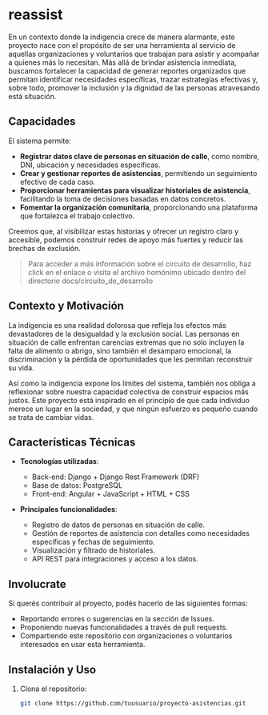 # reassist
En un contexto donde la indigencia crece de manera alarmante, este proyecto nace con el propósito de ser una herramienta al servicio de aquellas organizaciones y voluntarios que trabajan para asistir y acompañar a quienes más lo necesitan. Más allá de brindar asistencia inmediata, buscamos fortalecer la capacidad de generar reportes organizados que permitan identificar necesidades específicas, trazar estrategias efectivas y, sobre todo, promover la inclusión y la dignidad de las personas atravesando está situación.


## Capacidades
El sistema permite:
* **Registrar datos clave de personas en situación de calle**, como nombre, DNI, ubicación y necesidades específicas.
* **Crear y gestionar reportes de asistencias**, permitiendo un seguimiento efectivo de cada caso.
* **Proporcionar herramientas para visualizar historiales de asistencia**, facilitando la toma de decisiones basadas en datos concretos.
* **Fomentar la organización comunitaria**, proporcionando una plataforma que fortalezca el trabajo colectivo.

Creemos que, al visibilizar estas historias y ofrecer un registro claro y accesible, podemos construir redes de apoyo más fuertes y reducir las brechas de exclusión.

> Para acceder a más información sobre el circuito de desarrollo, haz click en el enlace o visita el archivo homónimo ubicado dentro del directorio docs/circuito_de_desarrollo 


## Contexto y Motivación

La indigencia es una realidad dolorosa que refleja los efectos más devastadores de la desigualdad y la exclusión social. Las personas en situación de calle enfrentan carencias extremas que no solo incluyen la falta de alimento o abrigo, sino también el desamparo emocional, la discriminación y la pérdida de oportunidades que les permitan reconstruir su vida.

Así como la indigencia expone los límites del sistema, también nos obliga a reflexionar sobre nuestra capacidad colectiva de construir espacios más justos. Este proyecto está inspirado en el principio de que cada individuo merece un lugar en la sociedad, y que ningún esfuerzo es pequeño cuando se trata de cambiar vidas.


## Características Técnicas

- **Tecnologías utilizadas**:
  - Back-end: Django + Django Rest Framework (DRF)
  - Base de datos: PostgreSQL
  - Front-end: Angular + JavaScript + HTML + CSS

- **Principales funcionalidades**:
  * Registro de datos de personas en situación de calle.
  * Gestión de reportes de asistencia con detalles como necesidades específicas y fechas de seguimiento.
  * Visualización y filtrado de historiales.
  * API REST para integraciones y acceso a los datos.


## Involucrate

Si querés contribuir al proyecto, podés hacerlo de las siguientes formas:
- Reportando errores o sugerencias en la sección de Issues.
- Proponiendo nuevas funcionalidades a través de pull requests.
- Compartiendo este repositorio con organizaciones o voluntarios interesados en usar esta herramienta.

## Instalación y Uso

1. Clona el repositorio:
   ```bash
   git clone https://github.com/tuusuario/proyecto-asistencias.git






  
